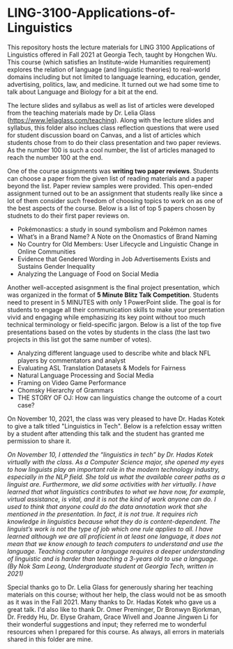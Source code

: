 # LING-3100-Applications-of-Linguistics

This repository hosts the lecture materials for LING 3100 Applications of Linguistics offered in Fall 2021 at Georgia Tech, taught by Hongchen Wu. 
This course (which satisfies an Institute-wide Humanities requirement) explores the relation of language (and linguistic theories) to real-world domains including but not limited to language learning, education, gender, advertising, politics, law, and medicine. It turned out we had some time to talk about Language and Biology for a bit at the end.

The lecture slides and syllabus as well as list of articles were developed from the teaching materials made by Dr. Lelia Glass (https://www.leliaglass.com/teaching). Along with the lecture slides and syllabus, this folder also inclues class reflection questions that were used for student discussion board on Canvas, and a list of articles which students chose from to do their class presentation and two paper reviews. As the number 100 is such a cool number, the list of articles managed to reach the number 100 at the end.

One of the course assignments was **writing two paper reviews**. Students can choose a paper from the given list of reading materials and a paper beyond the list. Paper review samples were provided. This open-ended assignment turned out to be an assignment that students really like since a lot of them consider such freedom of choosing topics to work on as one of the best aspects of the course. Below is a list of top 5 papers chosen by studnets to do their first paper reviews on.
- Pokémonastics: a study in sound symbolism and Pokémon names
- What’s in a Brand Name? A Note on the Onomastics of Brand Naming
- No Country for Old Members: User Lifecycle and Linguistic Change in Online Communities
- Evidence that Gendered Wording in Job Advertisements Exists and Sustains Gender Inequality
- Analyzing the Language of Food on Social Media

Another well-accepted asisgnment is the final project presentation, which was organized in the format of **5 Minute Blitz Talk Competition**. Students need to present in 5 MINUTES with only 1 PowerPoint slide. The goal is for students to engage all their communication skills to make your presentation vivid and engaging while emphasizing its key point without too much technical terminology or field-specific jargon. 
Below is a list of the top five presentations based on the votes by students in the class (the last two projects in this list got the same number of votes).
- Analyzing different language used to describe white and black NFL players by commentators and analyst
- Evaluating ASL Translation Datasets & Models for Fairness
- Natural Language Processing and Social Media
- Framing on Video Game Performance
- Chomsky Hierarchy of Grammars
- THE STORY OF OJ: How can linguistics change the outcome of a court case?

On November 10, 2021, the class was very pleased to have Dr. Hadas Kotek to give a talk titled "Linguistics in Tech". Below is a refelction essay written by a student after attending this talk and the student has granted me permission to share it. 

*On November 10, I attended the “linguistics in tech” by Dr. Hadas Kotek virtually with the class. As a Computer Science major, she opened my eyes to how linguists play an important role in the modern technology industry, especially in the NLP field. She told us what the available career paths as a linguist are. Furthermore, we did some activities with her virtually. I have learned that what linguistics contributes to what we have now, for example, virtual assistance, is vital, and it is not the kind of work anyone can do. I used to think that anyone could do the data annotation work that she mentioned in the presentation. In fact, it is not true. It requires rich knowledge in linguistics because what they do is content-dependent. The linguist’s work is not the type of job which one rule applies to all. I have learned although we are all proficient in at least one language, it does not mean that we know enough to teach computers to understand and use the language. Teaching computer a language requires a deeper understanding of linguistic and is harder than teaching a 3-years old to use a language. (By Nok Sam Leong, Undergraduate student at Georgia Tech, written in 2021)*


Special thanks go to Dr. Lelia Glass for generously sharing her teaching materials on this course; without her help, the class would not be as smooth as it was in the Fall 2021. Many thanks to Dr. Hadas Kotek who gave us a great talk. I'd also like to thank Dr. Omer Preminger, Dr Bronwyn Bjorkman, Dr. Freddy Hu, Dr. Elyse Graham, Grace Wivell and Joanne Jingwen Li for their wonderful suggestions and input; they referred me to wonderful resources when I prepared for this course. As always, all errors in materials shared in this folder are mine. 

